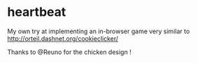 # heartbeat

My own try at implementing an in-browser game very similar to http://orteil.dashnet.org/cookieclicker/

Thanks to @Reuno for the chicken design !

